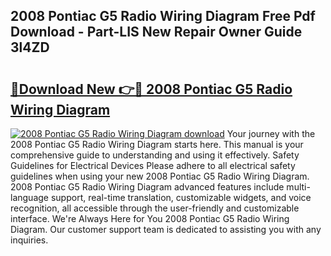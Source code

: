 ## 2008 Pontiac G5 Radio Wiring Diagram Free Pdf Download - Part-LIS New Repair Owner Guide 3l4ZD

# <h2><a href="http://dfnv4op.blite.top/?on=2008+Pontiac+G5+Radio+Wiring+Diagram">🔗Download New 👉🔴 2008 Pontiac G5 Radio Wiring Diagram</a></h2>

[![2008 Pontiac G5 Radio Wiring Diagram download](https://i.imgur.com/lujVjoI.png)](http://dfnv4op.blite.top/?on=2008+Pontiac+G5+Radio+Wiring+Diagram)
Your journey with the 2008 Pontiac G5 Radio Wiring Diagram starts here. This manual is your comprehensive guide to understanding and using it effectively. Safety Guidelines for Electrical Devices Please adhere to all electrical safety guidelines when using your new 2008 Pontiac G5 Radio Wiring Diagram. 2008 Pontiac G5 Radio Wiring Diagram advanced features include multi-language support, real-time translation, customizable widgets, and voice recognition, all accessible through the user-friendly and customizable interface. We're Always Here for You 2008 Pontiac G5 Radio Wiring Diagram. Our customer support team is dedicated to assisting you with any inquiries.
